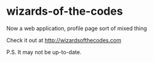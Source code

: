 # wizards-of-the-codes

Now a web application, profile page sort of mixed thing

Check it out at http://wizardsofthecodes.com

P.S. It may not be up-to-date.
